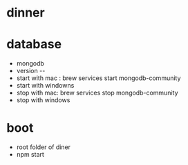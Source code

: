 # dinner

# database
- mongodb
- version --
- start with mac : brew services start mongodb-community
- start with windowns
- stop with mac:  brew services stop mongodb-community
- stop with windows

# boot
- root folder of diner
- npm start